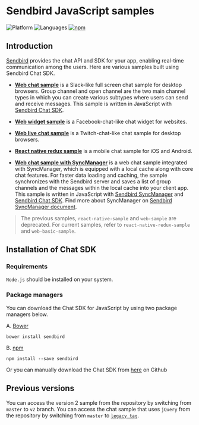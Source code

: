 # Sendbird JavaScript samples
![Platform](https://img.shields.io/badge/platform-JAVASCRIPT-orange.svg)
![Languages](https://img.shields.io/badge/language-JAVASCRIPT-orange.svg)
[![npm](https://img.shields.io/npm/v/sendbird.svg?style=popout&colorB=red)](https://www.npmjs.com/package/sendbird)

## Introduction

[Sendbird](https://sendbird.com) provides the chat API and SDK for your app, enabling real-time communication among the users. Here are various samples built using Sendbird Chat SDK.

- [**Web chat sample**](https://github.com/sendbird/SendBird-JavaScript/tree/master/web-basic-sample) is a Slack-like full screen chat sample for desktop browsers. Group channel and open channel are the two main channel types in which you can create various subtypes where users can send and receive messages. This sample is written in JavaScript with [Sendbird Chat SDK](https://github.com/sendbird/SendBird-SDK-JavaScript).

- [**Web widget sample**](https://github.com/sendbird/SendBird-JavaScript/tree/master/web-widget) is a Facebook-chat-like chat widget for websites.
 
- [**Web live chat sample**](https://github.com/sendbird/SendBird-JavaScript/tree/master/web-live-chat) is a Twitch-chat-like chat sample for desktop browsers.

- [**React native redux sample**](https://github.com/sendbird/SendBird-JavaScript/tree/master/react-native-redux-sample) is a mobile chat sample for iOS and Android.

- [**Web chat sample with SyncManager**](https://github.com/sendbird/SendBird-JavaScript/tree/master/web-basic-sample-syncmanager) is a web chat sample integrated with SyncManager, which is equipped with a local cache along with core chat features. For faster data loading and caching, the sample synchronizes with the Sendbird server and saves a list of group channels and the messages within the local cache into your client app. This sample is written in JavaScript with [Sendbird SyncManager](https://github.com/sendbird/sendbird-syncmanager-javascript) and [Sendbird Chat SDK](https://github.com/sendbird/SendBird-SDK-JavaScript). Find more about SyncManager on [Sendbird SyncManager document](https://docs.sendbird.com/javascript/sync_manager_getting_started).

> The previous samples, `react-native-sample` and `web-sample` are deprecated. For current samples, refer to `react-native-redux-sample` and `web-basic-sample`.

## Installation of Chat SDK

### Requirements

`Node.js` should be installed on your system.

### Package managers

You can download the Chat SDK for JavaScript by using two package managers below.

A. [Bower](https://bower.io/)

```
bower install sendbird
```

B. [npm](https://www.npmjs.com/package/sendbird)

```
npm install --save sendbird
```

Or you can manually download the Chat SDK from [here](https://github.com/sendbird/SendBird-SDK-JavaScript) on Github

## Previous versions

You can access the version 2 sample from the repository by switching from `master` to `v2` branch.
You can access the chat sample that uses `jQuery` from the repository by switching from `master` to [`legacy tag`](https://github.com/sendbird/SendBird-JavaScript/tree/Legacy(WebBasic)).   
